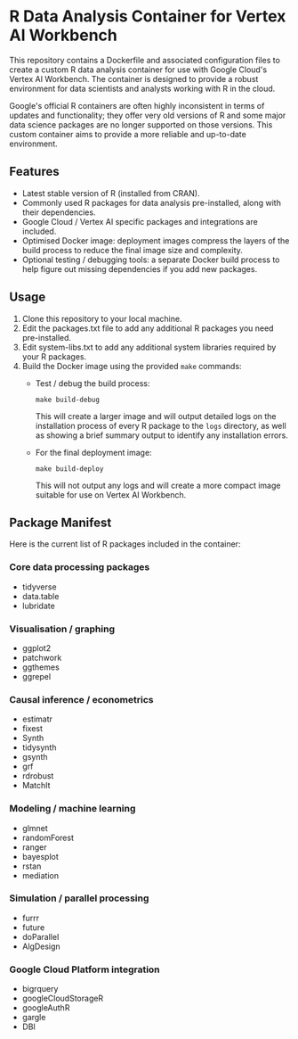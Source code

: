 # R Data Analysis Container for Vertex AI Workbench

This repository contains a Dockerfile and associated configuration files to create a custom R data analysis container for use with Google Cloud's Vertex AI Workbench. The container is designed to provide a robust environment for data scientists and analysts working with R in the cloud.

Google's official R containers are often highly inconsistent in terms of updates and functionality; they offer very old versions of R and some major data science packages are no longer supported on those versions. This custom container aims to provide a more reliable and up-to-date environment.

## Features
- Latest stable version of R (installed from CRAN).
- Commonly used R packages for data analysis pre-installed, along with their dependencies.
- Google Cloud / Vertex AI specific packages and integrations are included.
- Optimised Docker image: deployment images compress the layers of the build process to reduce the final image size and complexity.
- Optional testing / debugging tools: a separate Docker build process to help figure out missing dependencies if you add new packages.

## Usage
1. Clone this repository to your local machine.
2. Edit the packages.txt file to add any additional R packages you need pre-installed.
3. Edit system-libs.txt to add any additional system libraries required by your R packages.
4. Build the Docker image using the provided `make` commands:
    - Test / debug the build process:
      ```
      make build-debug
      ```
      This will create a larger image and will output detailed logs on the installation process of every R package to the `logs` directory, as well as showing a brief summary output to identify any installation errors.

    - For the final deployment image:
      ```
      make build-deploy
      ```
      This will not output any logs and will create a more compact image suitable for use on Vertex AI Workbench.

## Package Manifest

Here is the current list of R packages included in the container:

### Core data processing packages
- tidyverse
- data.table
- lubridate

### Visualisation / graphing
- ggplot2
- patchwork
- ggthemes
- ggrepel

### Causal inference / econometrics
- estimatr
- fixest
- Synth
- tidysynth
- gsynth
- grf
- rdrobust
- MatchIt

### Modeling / machine learning
- glmnet
- randomForest
- ranger
- bayesplot
- rstan
- mediation

### Simulation / parallel processing
- furrr
- future
- doParallel
- AlgDesign

### Google Cloud Platform integration
- bigrquery
- googleCloudStorageR
- googleAuthR
- gargle
- DBI